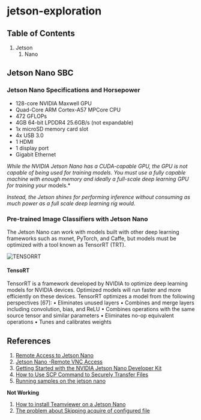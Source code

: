 # jetson-exploration

## Table of Contents
1. Jetson
	1. Nano

## Jetson Nano SBC
### Jetson Nano Specifications and Horsepower
- 128-core NVIDIA Maxwell GPU
- Quad-Core ARM Cortex-A57 MPCore CPU
- 472 GFLOPs
- 4GB 64-bit LPDDR4 25.6GB/s (not expandable)
- 1x microSD memory card slot
- 4x USB 3.0
- 1 HDMI
- 1 display port
- Gigabit Ethernet

*While the NVIDIA Jetson Nano has a CUDA-capable GPU, the GPU is not capable of*
*being used for training models. You must use a fully capable machine with*
*enough memory and ideally a full-scale deep learning GPU for training your*
models.*

*Instead, the Jetson shines for performing inference without consuming as much* 
*power as a full scale deep learning rig would.*

### Pre-trained Image Classifiers with Jetson Nano
The Jetson Nano can work with models built with other deep learning frameworks such as
mxnet, PyTorch, and Caffe, but models must be optimized with a tool known as TensorRT
(TRT).

![TENSORRT]()

#### TensoRT
TensorRT is a framework developed by NVIDIA to optimize deep learning models for NVIDIA
devices.
Optimized models will run faster and more efficiently on these devices.
TensorRT optimizes a model from the following perspectives [67]:
• Eliminates unused layers
• Combines and merge layers including convolution, bias, and ReLU
• Combines operations with the same source tensor and similar parameters
• Eliminates no-op equivalent operations
• Tunes and calibrates weights
	

## References
1. [Remote Access to Jetson Nano](https://forums.developer.nvidia.com/t/remote-access-to-jetson-nano/74142)
2. [Jetson Nano -Remote VNC Access](https://medium.com/@bharathsudharsan023/jetson-nano-remote-vnc-access-d1e71c82492b)
3. [Getting Started with the NVIDIA Jetson Nano Developer Kit](https://www.hackster.io/news/getting-started-with-the-nvidia-jetson-nano-developer-kit-43aa7c298797)
4. [How to Use SCP Command to Securely Transfer Files](https://linuxize.com/post/how-to-use-scp-command-to-securely-transfer-files/)
5. [Running samples on the jetson nano](https://forums.developer.nvidia.com/t/running-samples-on-the-jetson-nano/73461)

**Not Working**

1. [How to install Teamviewer on a Jetson Nano](https://medium.com/@hmurari/how-to-install-teamviewer-on-a-jetson-nano-38080f87f039)
2. [The problem about Skipping acquire of configured file](https://forums.developer.nvidia.com/t/the-problem-about-skipping-acquire-of-configured-file/122395)
